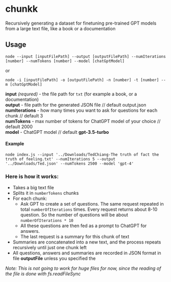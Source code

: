 # chunkk
Recursively generating a dataset for finetuning pre-trained GPT models from a large text file, like a book or a documentation

## Usage
```
node --input [inputFilePath] --output [outputFilePath] --numIterations [number] --numTokens [number] --model [chatGptModel]
```
or
```
node -i [inputFilePath] -o [outputFilePath] -n [number] -t [number] --m [chatGptModel]
```
**input** _(requred)_ - the file path for `txt` (for example a book, or a documentation)  
**output** - file path for the generated JSON file // default output.json  
**numIterations** - how many times you want to ask for questions for each chunk // default 3  
**numTokens** - max number of tokens for ChatGPT model of your choice // default 2000  
**model** - ChatGPT model // default **gpt-3.5-turbo**

#### Example
```
node index.js --input '../Downloads/TedChiang-The truth of fact the truth of feeling.txt' --numIterations 5 --output '../Downloads/Ted.json' --numTokens 2500 --model 'gpt-4'
```

### Here is how it works:
- Takes a big text file
- Splits it in `numberTokens` chunks
- For each chunk:
   - Ask GPT to create a set of questions. The same request repeated in total `numberOfIterations` times. Every request returns about 8-10 question. So the number of questions will be about `numberOfIterations * 10`
   - All these questions are then fed as a prompt to ChatGPT for answers.
   - The last request is a summary for this chunk of text
- Summaries are concatenated into a new text, and the process repeats recursively until just one chunk left
- All questions, answers and summaries are recorded in JSON format in file **outputFile** unless you specified the

_Note: This is not going to work for huge files for now, since the reading of the file is done with fs.readFileSync_


